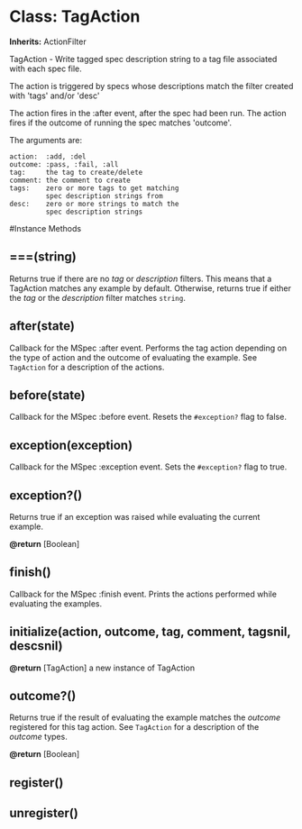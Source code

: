 # Class: TagAction
**Inherits:** ActionFilter
    

TagAction - Write tagged spec description string to a tag file associated with
each spec file.

The action is triggered by specs whose descriptions match the filter created
with 'tags' and/or 'desc'

The action fires in the :after event, after the spec had been run. The action
fires if the outcome of running the spec matches 'outcome'.

The arguments are:

    action:  :add, :del
    outcome: :pass, :fail, :all
    tag:     the tag to create/delete
    comment: the comment to create
    tags:    zero or more tags to get matching
             spec description strings from
    desc:    zero or more strings to match the
             spec description strings



#Instance Methods
## ===(string) [](#method-i-===)
Returns true if there are no *tag* or *description* filters. This means that a
TagAction matches any example by default. Otherwise, returns true if either
the *tag* or the *description* filter matches `string`.

## after(state) [](#method-i-after)
Callback for the MSpec :after event. Performs the tag action depending on the
type of action and the outcome of evaluating the example. See `TagAction` for
a description of the actions.

## before(state) [](#method-i-before)
Callback for the MSpec :before event. Resets the `#exception?` flag to false.

## exception(exception) [](#method-i-exception)
Callback for the MSpec :exception event. Sets the `#exception?` flag to true.

## exception?() [](#method-i-exception?)
Returns true if an exception was raised while evaluating the current example.

**@return** [Boolean] 

## finish() [](#method-i-finish)
Callback for the MSpec :finish event. Prints the actions performed while
evaluating the examples.

## initialize(action, outcome, tag, comment, tagsnil, descsnil) [](#method-i-initialize)

**@return** [TagAction] a new instance of TagAction

## outcome?() [](#method-i-outcome?)
Returns true if the result of evaluating the example matches the *outcome*
registered for this tag action. See `TagAction` for a description of the
*outcome* types.

**@return** [Boolean] 

## register() [](#method-i-register)

## unregister() [](#method-i-unregister)

